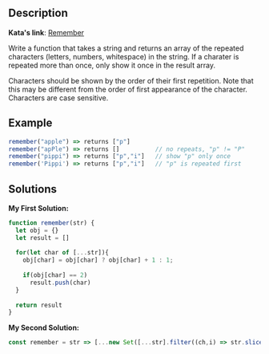 ## Description

**Kata's link**: [Remember](https://www.codewars.com/kata/55a243393fb3e87021000198)

Write a function that takes a string and returns an array of the repeated characters (letters, numbers, whitespace) in the string.
If a charater is repeated more than once, only show it once in the result array.

Characters should be shown by the order of their first repetition. Note that this may be different from the order of first appearance of the character.
Characters are case sensitive.

## Example

```js
remember("apple") => returns ["p"]
remember("apPle") => returns []          // no repeats, "p" != "P"
remember("pippi") => returns ["p","i"]   // show "p" only once
remember('Pippi') => returns ["p","i"]   // "p" is repeated first
```

## Solutions

**My First Solution:**


```js
function remember(str) {
  let obj = {}
  let result = []
  
  for(let char of [...str]){
    obj[char] = obj[char] ? obj[char] + 1 : 1;
    
    if(obj[char] == 2)
      result.push(char)
  }
  
  return result
}
```

**My Second Solution:**

```js
const remember = str => [...new Set([...str].filter((ch,i) => str.slice(0,i).includes(ch)))]
```



